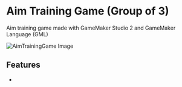 # Aim Training Game (Group of 3)

Aim training game made with GameMaker Studio 2 and GameMaker Language (GML)

![AimTrainingGame Image](https://berkbid.github.io/Images/AimnGame.png)

## Features
- 
